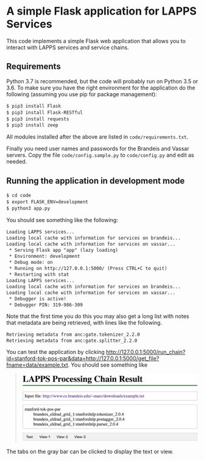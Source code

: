 # A simple Flask application for LAPPS Services

This code implements a simple Flask web application that allows you to interact with LAPPS services and service chains.

## Requirements

Python 3.7 is recommended, but the code will probably run on Python 3.5 or 3.6. To make sure you have the right environment for the application do the following (assuming you use pip for package management):

```bash
$ pip3 install Flask
$ pip3 install Flask-RESTful
$ pip3 install requests
$ pip3 install zeep
```

All modules installed after the above are listed in `code/requirements.txt`.

Finally you need user names and passwords for the Brandeis and Vassar servers. Copy the file `code/config.sample.py` to `code/config.py` and edit as needed.


## Running the application in development mode

```bash
$ cd code
$ export FLASK_ENV=development
$ python3 app.py
```

You should see something like the following:

```
Loading LAPPS services...
Loading local cache with information for services on brandeis...
Loading local cache with information for services on vassar...
 * Serving Flask app "app" (lazy loading)
 * Environment: development
 * Debug mode: on
 * Running on http://127.0.0.1:5000/ (Press CTRL+C to quit)
 * Restarting with stat
Loading LAPPS services...
Loading local cache with information for services on brandeis...
Loading local cache with information for services on vassar...
 * Debugger is active!
 * Debugger PIN: 319-986-309
```

Note that the first time you do this you may also get a long list with notes that metadata are being retrieved, with lines like the following.

```
Retrieving metadata from anc:gate.tokenizer_2.2.0
Retrieving metadata from anc:gate.splitter_2.2.0
```

You can test the application by clicking
http://127.0.0.1:5000/run_chain?id=stanford-tok-pos-par&data=http://127.0.0.1:5000/get_file?fname=data/example.txt. You should see something like

> <img src="docs/screenshot-chain.png" width="600" />

The tabs on the gray bar can be clicked to display the text or view.
